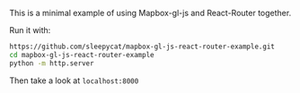 This is a minimal example of using Mapbox-gl-js and React-Router together.

Run it with:

```sh
https://github.com/sleepycat/mapbox-gl-js-react-router-example.git
cd mapbox-gl-js-react-router-example
python -m http.server
```
Then take a look at `localhost:8000`
